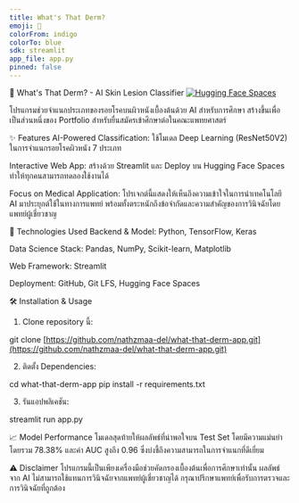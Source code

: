 ```yaml
---
title: What's That Derm?
emoji: 🔬
colorFrom: indigo
colorTo: blue
sdk: streamlit
app_file: app.py
pinned: false
---
```

🔬 What's That Derm? - AI Skin Lesion Classifier
[![Hugging Face Spaces](https://img.shields.io/badge/🤗%20Hugging%20Face-Spaces-blue)](https://huggingface.co/spaces/Meeew/what-that-derm-showcase)

โปรแกรมช่วยจำแนกประเภทของรอยโรคบนผิวหนังเบื้องต้นด้วย AI สำหรับการศึกษา สร้างขึ้นเพื่อเป็นส่วนหนึ่งของ Portfolio สำหรับยื่นสมัครเข้าศึกษาต่อในคณะแพทยศาสตร์

✨ Features
AI-Powered Classification: ใช้โมเดล Deep Learning (ResNet50V2) ในการจำแนกรอยโรคผิวหนัง 7 ประเภท

Interactive Web App: สร้างด้วย Streamlit และ Deploy บน Hugging Face Spaces ทำให้ทุกคนสามารถทดลองใช้งานได้

Focus on Medical Application: โปรเจกต์นี้แสดงให้เห็นถึงความเข้าใจในการนำเทคโนโลยี AI มาประยุกต์ใช้ในทางการแพทย์ พร้อมทั้งตระหนักถึงข้อจำกัดและความสำคัญของการวินิจฉัยโดยแพทย์ผู้เชี่ยวชาญ

🚀 Technologies Used
Backend & Model: Python, TensorFlow, Keras

Data Science Stack: Pandas, NumPy, Scikit-learn, Matplotlib

Web Framework: Streamlit

Deployment: GitHub, Git LFS, Hugging Face Spaces

🛠️ Installation & Usage
1. Clone repository นี้:

git clone [https://github.com/nathzmaa-del/what-that-derm-app.git](https://github.com/nathzmaa-del/what-that-derm-app.git)

2. ติดตั้ง Dependencies:

cd what-that-derm-app
pip install -r requirements.txt

3. รันแอปพลิเคชัน:

streamlit run app.py

📈 Model Performance
โมเดลสุดท้ายให้ผลลัพธ์ที่น่าพอใจบน Test Set โดยมีความแม่นยำโดยรวม 78.38% และค่า AUC สูงถึง 0.96 ซึ่งบ่งชี้ถึงความสามารถในการจำแนกที่ดีเยี่ยม

⚠️ Disclaimer
โปรแกรมนี้เป็นเพียงเครื่องมือช่วยคัดกรองเบื้องต้นเพื่อการศึกษาเท่านั้น ผลลัพธ์จาก AI ไม่สามารถใช้แทนการวินิจฉัยจากแพทย์ผู้เชี่ยวชาญได้ กรุณาปรึกษาแพทย์เพื่อรับการตรวจและการวินิจฉัยที่ถูกต้อง
